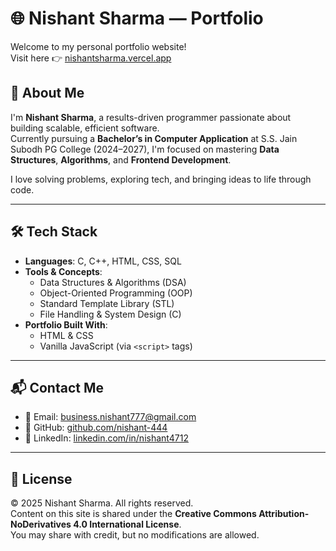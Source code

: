 # 🌐 Nishant Sharma — Portfolio

Welcome to my personal portfolio website!  
Visit here 👉 [nishantsharma.vercel.app](https://nishantsharma.vercel.app)

## 👋 About Me

I'm **Nishant Sharma**, a results-driven programmer passionate about building scalable, efficient software.  
Currently pursuing a **Bachelor’s in Computer Application** at S.S. Jain Subodh PG College (2024–2027), I'm focused on mastering **Data Structures**, **Algorithms**, and **Frontend Development**.

I love solving problems, exploring tech, and bringing ideas to life through code.

---

## 🛠 Tech Stack

- **Languages**: C, C++, HTML, CSS, SQL
- **Tools & Concepts**:  
  - Data Structures & Algorithms (DSA)  
  - Object-Oriented Programming (OOP)  
  - Standard Template Library (STL)  
  - File Handling & System Design (C)  
- **Portfolio Built With**:  
  - HTML & CSS  
  - Vanilla JavaScript (via `<script>` tags)

---

## 📬 Contact Me

- 📧 Email: [business.nishant777@gmail.com](mailto:business.nishant777@gmail.com)  
- 🐙 GitHub: [github.com/nishant-444](https://github.com/nishant-444)  
- 💼 LinkedIn: [linkedin.com/in/nishant4712](https://www.linkedin.com/in/nishant4712)

---

## 📜 License

© 2025 Nishant Sharma. All rights reserved.  
Content on this site is shared under the **Creative Commons Attribution-NoDerivatives 4.0 International License**.  
You may share with credit, but no modifications are allowed.


